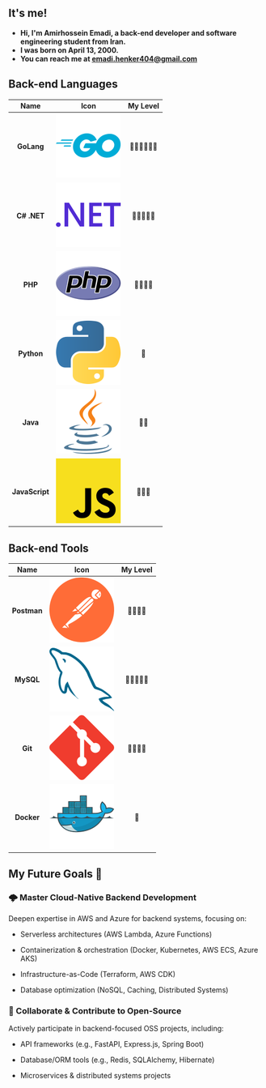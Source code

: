 ## It's me!

- **Hi, I'm Amirhossein Emadi, a back-end developer and software engineering student from Iran.**
- **I was born on April 13, 2000.**
- **You can reach me at emadi.henker404@gmail.com**

## Back-end Languages

|    **Name**    |                                              **Icon**                                               |   **My Level**   |
|:--------------:|:---------------------------------------------------------------------------------------------------:|:----------------:|
|   **GoLang**   |     <img alt="GoLang Icon" src="https://github.com/amir-h-404/amir-h-404/blob/main/golang.svg">     |   🌟🌟🌟🌟🌟🌟  |
|  **C# .NET**   |  <img alt="CSharp .NET Icon" src="https://github.com/amir-h-404/amir-h-404/blob/main/dotnet.svg">   |   🌟🌟🌟🌟🌟   |
|    **PHP**     |        <img alt="PHP Icon" src="https://github.com/amir-h-404/amir-h-404/blob/main/php.svg">        | 🌟🌟🌟🌟 |
|   **Python**   |     <img alt="Python Icon" src="https://github.com/amir-h-404/amir-h-404/blob/main/python.svg">     |   🌟   |
|    **Java**    |       <img alt="Java Icon" src="https://github.com/amir-h-404/amir-h-404/blob/main/java.svg">       | 🌟🌟 |
| **JavaScript** | <img alt="JavaScript Icon" src="https://github.com/amir-h-404/amir-h-404/blob/main/javaScript.svg"> | 🌟🌟🌟 |

## Back-end Tools

|  **Name**   |                                           **Icon**                                            |   **My Level**   |
|:-----------:|:---------------------------------------------------------------------------------------------:|:----------------:|
| **Postman** | <img alt="Postman Icon" src="https://github.com/amir-h-404/amir-h-404/blob/main/postman.svg"> | 🌟🌟🌟🌟 |
|  **MySQL**  |   <img alt="MySQL Icon" src="https://github.com/amir-h-404/amir-h-404/blob/main/mysql.svg">   |   🌟🌟🌟🌟🌟   |
|  **Git**  |   <img alt="Git Icon" src="https://github.com/amir-h-404/amir-h-404/blob/main/git.svg">   |   🌟🌟🌟🌟   |
|  **Docker**  |   <img alt="Docker Icon" src="https://github.com/amir-h-404/amir-h-404/blob/main/docker.svg">   |   🌟   |

## My Future Goals 🚀

### 🌩 Master Cloud-Native Backend Development

Deepen expertise in AWS and Azure for backend systems, focusing on:

- Serverless architectures (AWS Lambda, Azure Functions)

- Containerization & orchestration (Docker, Kubernetes, AWS ECS, Azure AKS)

- Infrastructure-as-Code (Terraform, AWS CDK)

- Database optimization (NoSQL, Caching, Distributed Systems)

### 🤝 Collaborate & Contribute to Open-Source

Actively participate in backend-focused OSS projects, including:

- API frameworks (e.g., FastAPI, Express.js, Spring Boot)

- Database/ORM tools (e.g., Redis, SQLAlchemy, Hibernate)

- Microservices & distributed systems projects
